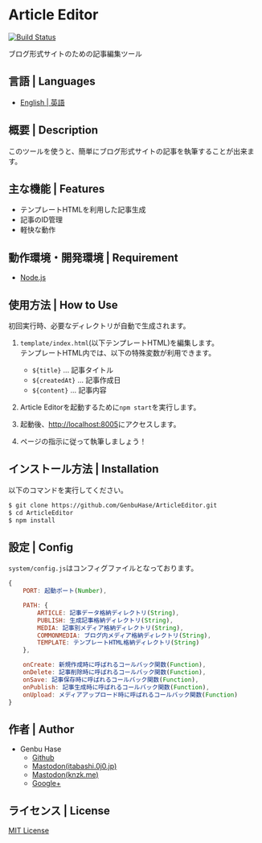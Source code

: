 # Article Editor

[![Build Status](https://travis-ci.org/GenbuHase/ArticleEditor.svg)](https://travis-ci.org/GenbuHase/ArticleEditor)

ブログ形式サイトのための記事編集ツール


## 言語 | Languages
* [English | 英語](/README.md)


## 概要 | Description
このツールを使うと、簡単にブログ形式サイトの記事を執筆することが出来ます。


## 主な機能 | Features
* テンプレートHTMLを利用した記事生成
* 記事のID管理
* 軽快な動作


## 動作環境・開発環境 | Requirement
* [Node.js](https://nodejs.org/)


## 使用方法 | How to Use
初回実行時、必要なディレクトリが自動で生成されます。

1.	`template/index.html`(以下テンプレートHTML)を編集します。<Br />
	テンプレートHTML内では、以下の特殊変数が利用できます。

	* `${title}` ... 記事タイトル
	* `${createdAt}` ... 記事作成日
	* `${content}` ... 記事内容
	
2.	Article Editorを起動するために`npm start`を実行します。
3.	起動後、[http://localhost:8005](http://localhost:8005)にアクセスします。
4.	ページの指示に従って執筆しましょう！


## インストール方法 | Installation
以下のコマンドを実行してください。

```Bash
$ git clone https://github.com/GenbuHase/ArticleEditor.git
$ cd ArticleEditor
$ npm install
```


## 設定 | Config
`system/config.js`はコンフィグファイルとなっております。

```JavaScript
{
	PORT: 起動ポート(Number),

	PATH: {
		ARTICLE: 記事データ格納ディレクトリ(String),
		PUBLISH: 生成記事格納ディレクトリ(String),
		MEDIA: 記事別メディア格納ディレクトリ(String),
		COMMONMEDIA: ブログ内メディア格納ディレクトリ(String),
		TEMPLATE: テンプレートHTML格納ディレクトリ(String)
	},

	onCreate: 新規作成時に呼ばれるコールバック関数(Function),
	onDelete: 記事削除時に呼ばれるコールバック関数(Function),
	onSave: 記事保存時に呼ばれるコールバック関数(Function),
	onPublish: 記事生成時に呼ばれるコールバック関数(Function),
	onUpload: メディアアップロード時に呼ばれるコールバック関数(Function)
}
```


## 作者 | Author
* Genbu Hase
  * [Github](https://github.com/GenbuHase)
  * [Mastodon(itabashi.0j0.jp)](https://itabashi.0j0.jp/@ProgrammerGenboo)
  * [Mastodon(knzk.me)](https://knzk.me/@ProgrammerGenboo)
  * [Google+](https://plus.google.com/106666684430101995501)


## ライセンス | License
[MIT License](https://github.com/GenbuHase/ArticleEditor/blob/master/LICENSE)